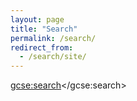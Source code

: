 ```yaml
---
layout: page
title: "Search"
permalink: /search/
redirect_from:
  - /search/site/
---
```

<script>
  (function() {
    var cx = '010548306397655477104:g7_7cpvfdlu';
    var gcse = document.createElement('script');
    gcse.type = 'text/javascript';
    gcse.async = true;
    gcse.src = (document.location.protocol == 'https:' ? 'https:' : 'http:') +
        '//cse.google.com/cse.js?cx=' + cx;
    var s = document.getElementsByTagName('script')[0];
    s.parentNode.insertBefore(gcse, s);
  })();
</script>
<gcse:search></gcse:search>
